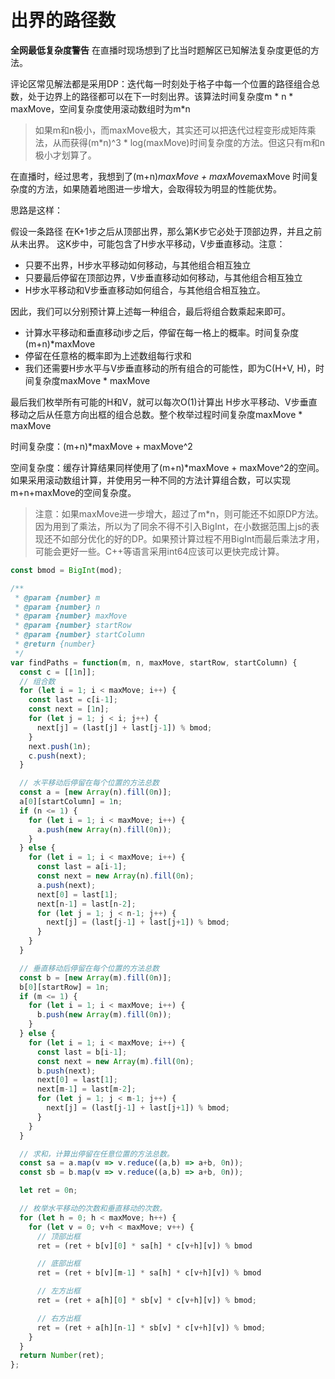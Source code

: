 # 出界的路径数

**全网最低复杂度警告** 在直播时现场想到了比当时题解区已知解法复杂度更低的方法。

评论区常见解法都是采用DP：迭代每一时刻处于格子中每一个位置的路径组合总数，处于边界上的路径都可以在下一时刻出界。该算法时间复杂度m * n * maxMove，空间复杂度使用滚动数组时为m*n

> 如果m和n极小，而maxMove极大，其实还可以把迭代过程变形成矩阵乘法，从而获得(m*n)^3 * log(maxMove)时间复杂度的方法。但这只有m和n极小才划算了。

在直播时，经过思考，我想到了(m+n)*maxMove + maxMove*maxMove 时间复杂度的方法，如果随着地图进一步增大，会取得较为明显的性能优势。

思路是这样：

假设一条路径 在K+1步之后从顶部出界，那么第K步它必处于顶部边界，并且之前从未出界。
这K步中，可能包含了H步水平移动，V步垂直移动。注意：

* 只要不出界，H步水平移动如何移动，与其他组合相互独立
* 只要最后停留在顶部边界，V步垂直移动如何移动，与其他组合相互独立
* H步水平移动和V步垂直移动如何组合，与其他组合相互独立。

因此，我们可以分别预计算上述每一种组合，最后将组合数乘起来即可。

* 计算水平移动和垂直移动i步之后，停留在每一格上的概率。时间复杂度(m+n)*maxMove
* 停留在任意格的概率即为上述数组每行求和
* 我们还需要H步水平与V步垂直移动的所有组合的可能性，即为C(H+V, H)，时间复杂度maxMove * maxMove

最后我们枚举所有可能的H和V，就可以每次O(1)计算出 H步水平移动、V步垂直移动之后从任意方向出框的组合总数。整个枚举过程时间复杂度maxMove * maxMove

时间复杂度：(m+n)*maxMove + maxMove^2

空间复杂度：缓存计算结果同样使用了(m+n)*maxMove + maxMove^2的空间。如果采用滚动数组计算，并使用另一种不同的方法计算组合数，可以实现m+n+maxMove的空间复杂度。

> 注意：如果maxMove进一步增大，超过了m*n，则可能还不如原DP方法。
> 因为用到了乘法，所以为了同余不得不引入BigInt，在小数据范围上js的表现还不如部分优化的好的DP。如果预计算过程不用BigInt而最后乘法才用，可能会更好一些。C++等语言采用int64应该可以更快完成计算。

```js
const bmod = BigInt(mod);

/**
 * @param {number} m
 * @param {number} n
 * @param {number} maxMove
 * @param {number} startRow
 * @param {number} startColumn
 * @return {number}
 */
var findPaths = function(m, n, maxMove, startRow, startColumn) {
  const c = [[1n]];
  // 组合数
  for (let i = 1; i < maxMove; i++) {
    const last = c[i-1];
    const next = [1n];
    for (let j = 1; j < i; j++) {
      next[j] = (last[j] + last[j-1]) % bmod;
    }
    next.push(1n);
    c.push(next);
  }

  // 水平移动后停留在每个位置的方法总数
  const a = [new Array(n).fill(0n)];
  a[0][startColumn] = 1n;
  if (n <= 1) {
    for (let i = 1; i < maxMove; i++) {
      a.push(new Array(n).fill(0n));
    }
  } else {
    for (let i = 1; i < maxMove; i++) {
      const last = a[i-1];
      const next = new Array(n).fill(0n);
      a.push(next);
      next[0] = last[1];
      next[n-1] = last[n-2];
      for (let j = 1; j < n-1; j++) {
        next[j] = (last[j-1] + last[j+1]) % bmod;
      }
    }
  }

  // 垂直移动后停留在每个位置的方法总数
  const b = [new Array(m).fill(0n)];
  b[0][startRow] = 1n;
  if (m <= 1) {
    for (let i = 1; i < maxMove; i++) {
      b.push(new Array(m).fill(0n));
    }
  } else {
    for (let i = 1; i < maxMove; i++) {
      const last = b[i-1];
      const next = new Array(m).fill(0n);
      b.push(next);
      next[0] = last[1];
      next[m-1] = last[m-2];
      for (let j = 1; j < m-1; j++) {
        next[j] = (last[j-1] + last[j+1]) % bmod;
      }
    }
  }

  // 求和，计算出停留在任意位置的方法总数。
  const sa = a.map(v => v.reduce((a,b) => a+b, 0n));
  const sb = b.map(v => v.reduce((a,b) => a+b, 0n));

  let ret = 0n;

  // 枚举水平移动的次数和垂直移动的次数。
  for (let h = 0; h < maxMove; h++) {
    for (let v = 0; v+h < maxMove; v++) {
      // 顶部出框
      ret = (ret + b[v][0] * sa[h] * c[v+h][v]) % bmod

      // 底部出框
      ret = (ret + b[v][m-1] * sa[h] * c[v+h][v]) % bmod

      // 左方出框
      ret = (ret + a[h][0] * sb[v] * c[v+h][v]) % bmod;

      // 右方出框
      ret = (ret + a[h][n-1] * sb[v] * c[v+h][v]) % bmod;
    }
  }
  return Number(ret);
};
```